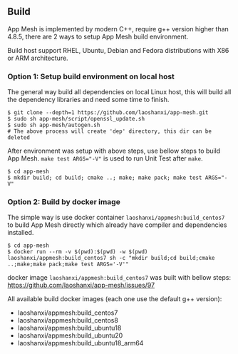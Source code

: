 ## Build

App Mesh is implemented by modern C++, require g++ version higher than 4.8.5, there are 2 ways to setup App Mesh build environment.

Build host support RHEL, Ubuntu, Debian and Fedora distributions with X86 or ARM architecture.

### Option 1: Setup build environment on local host

The general way build all dependencies on local Linux host, this will build all the dependency libraries and need some time to finish.
```shell
$ git clone --depth=1 https://github.com/laoshanxi/app-mesh.git
$ sudo sh app-mesh/script/openssl_update.sh
$ sudo sh app-mesh/autogen.sh
# The above process will create 'dep' directory, this dir can be deleted
```

After environment was setup with above steps, use bellow steps to build App Mesh. `make test ARGS="-V"` is used to run Unit Test after `make`.
```shell
$ cd app-mesh
$ mkdir build; cd build; cmake ..; make; make pack; make test ARGS="-V"
```

### Option 2: Build by docker image

The simple way is use docker container `laoshanxi/appmesh:build_centos7` to build App Mesh directly which already have compiler and dependencies installed.

```shell
$ cd app-mesh
$ docker run --rm -v $(pwd):$(pwd) -w $(pwd) laoshanxi/appmesh:build_centos7 sh -c "mkdir build;cd build;cmake ..;make;make pack;make test ARGS='-V'"
```

docker image `laoshanxi/appmesh:build_centos7` was built with bellow steps:
https://github.com/laoshanxi/app-mesh/issues/97


All available build docker images (each one use the default g++ version):

- laoshanxi/appmesh:build_centos7
- laoshanxi/appmesh:build_centos8
- laoshanxi/appmesh:build_ubuntu18
- laoshanxi/appmesh:build_ubuntu20
- laoshanxi/appmesh:build_ubuntu18_arm64
